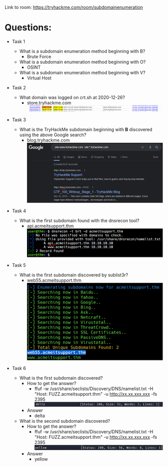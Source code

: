 Link to room: https://tryhackme.com/room/subdomainenumeration

# Questions:

- Task 1
	- What is a subdomain enumeration method beginning with B?
		- Brute Force
	- What is a subdomain enumeration method beginning with O?
		- OSINT
	- What is a subdomain enumeration method beginning with V?
		- Virtual Host

- Task 2
	- What domain was logged on crt.sh at 2020-12-26?
		- store.tryhackme.com ![Cert.sh](crt_sh.PNG)

- Task 3
	- What is the TryHackMe subdomain beginning with **B** discovered using the above Google search?
		- blog.tryhackme.com ![Dorks](dork.PNG)

- Task 4	
	- What is the first subdomain found with the dnsrecon tool?
		- api.acmeitsupport.thm ![DNSrecon](dnsrecon.PNG)

- Task 5
	- What is the first subdomain discovered by sublist3r?
		- web55.acmeitsupport.thm ![sublist3r](sublist3r.PNG)

- Task 6
	- What is the first subdomain discovered?
		- How to get the answer?
			- ffuf -w /usr/share/seclists/Discovery/DNS/namelist.txt -H "Host: FUZZ.acmeitsupport.thm" -u http://xx.xx.xxx.xxx -fs 2395 ![delta](delta.PNG)
		- Answer
			- delta 
	- What is the second subdomain discovered?
		- How to get the answer?
			- ffuf -w /usr/share/seclists/Discovery/DNS/namelist.txt -H "Host: FUZZ.acmeitsupport.thm" -u http://xx.xx.xxx.xxx -fs 2395 ![yellow](yellow.PNG)
		- Answer
			- yellow 
